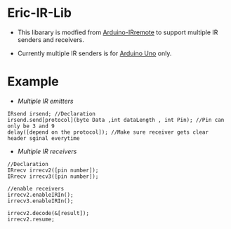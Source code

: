 # Eric-IR-Lib
- This libarary is modfied from [Arduino-IRremote](http://z3t0.github.io/Arduino-IRremote/) to support multiple IR senders and receivers.

- Currently multiple IR senders is for [Arduino Uno](https://www.arduino.cc/en/Main/ArduinoBoardUno) only. 

# Example

- *Multiple IR emitters*
```
IRsend irsend; //Declaration
irsend.send[protocol](byte Data ,int dataLength , int Pin); //Pin can only be 3 and 9
delay([depend on the protocol]); //Make sure receiver gets clear header sginal everytime 
```

- *Multiple IR receivers*
```
//Declaration 
IRrecv irrecv2([pin number]); 
IRrecv irrecv3([pin number]);

//enable receivers
irrecv2.enableIRIn(); 
irrecv3.enableIRIn();

irrecv2.decode(&[result]);
irrecv2.resume;
```
